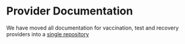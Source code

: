 # Provider Documentation

We have moved all documentation for vaccination, test and recovery providers into a [single repository](https://github.com/minvws/nl-covid19-coronacheck-provider-docs)
